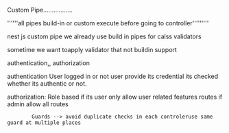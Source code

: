 Custom Pipe.................

''''''all pipes build-in or custom execute before going to controller'''''''''


nest js custom pipe we already use build in pipes for calss validators

sometime we want toapply validator that not buildin support



authentication,, authorization

authentication
                User logged in or not user provide its credential its checked whether its authentic or not.

authorization:
            Role based 
            if its user only allow user related features routes if admin allow all routes

            Guards --> avoid duplicate checks in each controleruse same guard at multiple places


        


